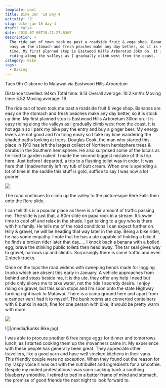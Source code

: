 ```yaml
---
template: post
title: Bike Jan '18 Day 4
activity: '2'
slug: bike-jan-18-day-4
draft: false
date: 2018-07-06T10:21:27.636Z
description: >
  The ride out of town took me past a roadside fruit & vege shop. Bananas are
  easy on the stomach and fresh peaches make any day better, so it is stock up
  time. My first planned stop is Eastwood Hills Arboretum 30km on. It is easy
  riding along the valleys as I gradually climb west from the coast.
category: Bike
tags:
  - Biking
---
```

Tues 9th Gisborne to Matawai via Eastwood Hills Arboretum

Distance travelled: 94km
Total time: 9.13 Overall average: 10.2 km/hr
Moving time: 5.52 Moving average: 16

The ride out of town took me past a roadside fruit & vege shop. Bananas are easy on the stomach and fresh peaches make any day better, so it is stock up time. My first planned stop is Eastwood Hills Arboretum 30km on. It is easy riding along the valleys as I gradually climb west from the coast. It is hot again so I park my bike pay the entry and buy a ginger beer. My energy levels are not good and I’m tiring easily so I take my time wandering the shaded paths looking at trees. Douglas Cook, the man who started this place in 1910 has left the largest collect of Northern hemisphere trees & shrubs in the Southern hemisphere. He also surprised some of the locals as he liked to garden naked. I made the second biggest mistake of this trip here. Just before I departed, a trip to a flushing toilet was in order. It was here that I inadvertently left my tub of butt cream. When one is spending a lot of time in the saddle this stuff is gold, suffice to say I was now a lot poorer.

![](/media/Falls.jpg)

The road continues to climb up the valley to the picturesque Rere Falls then onto the Rere slide.

I can tell this is a popular place as there is a fair amount of traffic passing me. The slide is just that, a 60m slide on papa rock in a stream. It’s swim time to cool off and relax in the shade. I get talking to a guy who is there with his family. He tells me of the road conditions I can expect further on. Hilly & gravel, he will be heading that way later in the day. Being a bike rider, he has some empathy. I note that he has a ute capable of holding a bike if he finds a broken rider later that day….. I knock back a banana with a boiled egg, brave the stinking public toilets then head away. The tar seal gives way to gravel, narrows up and climbs. Surprisingly there is some traffic and even 2 stock trucks.

Once on the tops the road widens with sweeping bends made for logging trucks which are absent this early in January. A vehicle approaches from behind and stops beside me, it is the ute, they offer any help I need but pride only allows me to take water, not the ride I secretly desire. I enjoy riding on gravel, but this soon stops and I’m soon onto the state Highway turning right back to Matawai. There is a camp ground here and apart from a camper van I had it to myself. The bunk rooms are converted containers with 8 bunks in each, fine for one person with bike, it would be pretty warm with more.

![](/media/Bunks.jpg)

![](/media/Bunks Bike.jpg)

I was able to procure another 6 free range eggs for dinner and tomorrows lunch, as I started cooking them up the movanners came in. My experience with these people has generally been great. They appreciate other travellers, like a good yarn and have well stocked kitchens in their vans. This friendly couple were no exception. When they found out the reason for my raspy voice it was out with the nutribullet and ingredients for a smoothie. Despite my muted protestations I was soon sucking back a soothing blueberry smoothie. I retired to bed in a better frame of mind and stomach, the promise of good friends the next night to look forward to.
